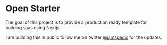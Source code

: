 # Open Starter

The goal of this project is to provide a production ready template for building saas using Nextjs.

I am building this in public follow me on twitter [@iamspedix](https://twitter.com/iamspedix) for the updates.
